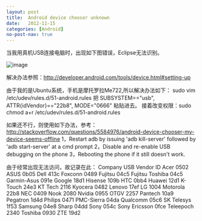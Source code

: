 ```yaml
---
layout: post
title:  Android device chooser unknown
date:   2012-11-15
categories: [Android]
no-post-nav: true
---
```


当我用真机USB连接电脑时，出现如下图错误，Eclipse无法识别。

![image](https://static.liuwei.co/20121115/device_chooser_unknown_2.png)

解决办法参照：http://developer.android.com/tools/device.html#setting-up

由于我的是Ubuntu系统，手机是摩托罗拉Me722,所以解决办法如下：
sudo vim /etc/udev/rules.d/51-android.rules
把 SUBSYSTEM=="usb", ATTR{idVendor}=="22b8", MODE="0666" 粘贴进去。
接着改变权限：sudo chmod a+r /etc/udev/rules.d/51-android.rules

如果还不行，则使用如下办法，参考：http://stackoverflow.com/questions/5584976/android-device-chooser-my-device-seems-offline
1，Restart adb by issuing 'adb kill-server' followed by 'adb start-server' at a cmd prompt
2，Disable and re-enable USB debugging on the phone
3，Rebooting the phone if it still doesn't work.

由于经常出现无法访问，故记录在此：
Company	USB Vendor ID
Acer 0502
ASUS 0b05
Dell 413c
Foxconn 0489
Fujitsu 04c5
Fujitsu Toshiba 04c5
Garmin-Asus 091e
Google 18d1
Hisense 109b
HTC 0bb4
Huawei 12d1
K-Touch 24e3
KT Tech 2116
Kyocera 0482
Lenovo 17ef
LG 1004
Motorola 22b8
NEC 0409
Nook 2080
Nvidia 0955
OTGV 2257
Pantech 10a9
Pegatron 1d4d
Philips 0471
PMC-Sierra 04da
Qualcomm 05c6
SK Telesys 1f53
Samsung 04e8
Sharp 04dd
Sony 054c
Sony Ericsson 0fce
Teleepoch 2340
Toshiba 0930
ZTE 19d2
